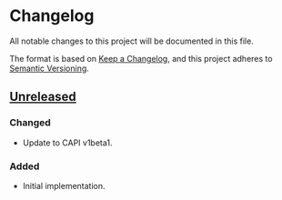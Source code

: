 # Changelog

All notable changes to this project will be documented in this file.

The format is based on [Keep a Changelog](https://keepachangelog.com/en/1.0.0/),
and this project adheres to [Semantic Versioning](https://semver.org/spec/v2.0.0.html).



## [Unreleased]

### Changed

- Update to CAPI v1beta1.

### Added

- Initial implementation.


[Unreleased]: https://github.com/giantswarm/cluster-openstack/tree/main
